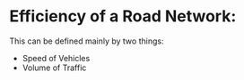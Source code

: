 # Efficiency of a Road Network:

This can be defined mainly by two things:
* Speed of Vehicles
* Volume of Traffic